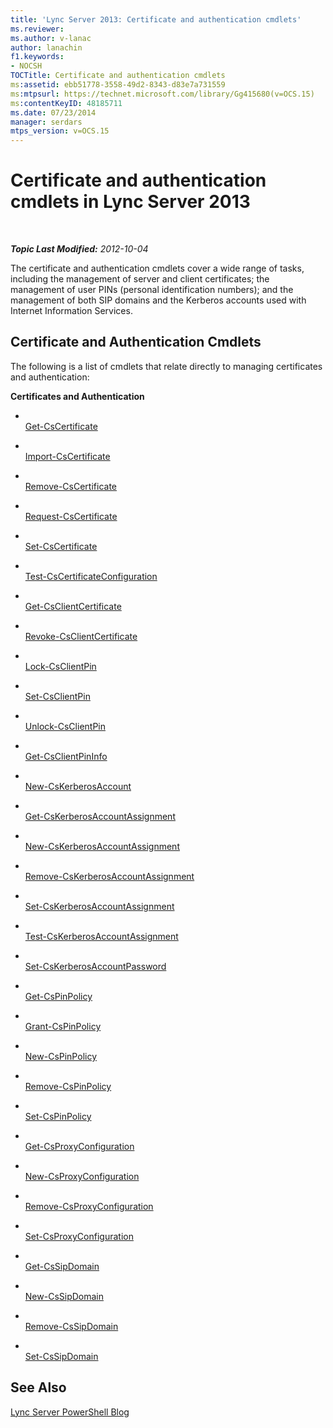 ```yaml
---
title: 'Lync Server 2013: Certificate and authentication cmdlets'
ms.reviewer: 
ms.author: v-lanac
author: lanachin
f1.keywords:
- NOCSH
TOCTitle: Certificate and authentication cmdlets
ms:assetid: ebb51778-3558-49d2-8343-d83e7a731559
ms:mtpsurl: https://technet.microsoft.com/library/Gg415680(v=OCS.15)
ms:contentKeyID: 48185711
ms.date: 07/23/2014
manager: serdars
mtps_version: v=OCS.15
---
```


<div data-xmlns="http://www.w3.org/1999/xhtml">

<div class="topic" data-xmlns="http://www.w3.org/1999/xhtml" data-msxsl="urn:schemas-microsoft-com:xslt" data-cs="http://msdn.microsoft.com/en-us/">

<div data-asp="http://msdn2.microsoft.com/asp">

# Certificate and authentication cmdlets in Lync Server 2013

</div>

<div id="mainSection">

<div id="mainBody">

<span> </span>

_**Topic Last Modified:** 2012-10-04_

The certificate and authentication cmdlets cover a wide range of tasks, including the management of server and client certificates; the management of user PINs (personal identification numbers); and the management of both SIP domains and the Kerberos accounts used with Internet Information Services.

<div>

## Certificate and Authentication Cmdlets

The following is a list of cmdlets that relate directly to managing certificates and authentication:

**Certificates and Authentication**

  - <span></span>  
    [Get-CsCertificate](https://technet.microsoft.com/en-us/library/Gg398227(v=OCS.15))

  - <span></span>  
    [Import-CsCertificate](https://technet.microsoft.com/en-us/library/Gg398688(v=OCS.15))

  - <span></span>  
    [Remove-CsCertificate](https://technet.microsoft.com/en-us/library/Gg412895(v=OCS.15))

  - <span></span>  
    [Request-CsCertificate](https://technet.microsoft.com/en-us/library/Gg425723(v=OCS.15))

  - <span></span>  
    [Set-CsCertificate](https://technet.microsoft.com/en-us/library/Gg398518(v=OCS.15))

<!-- end list -->

  - <span></span>  
    [Test-CsCertificateConfiguration](https://technet.microsoft.com/en-us/library/Gg398647(v=OCS.15))

<!-- end list -->

  - <span></span>  
    [Get-CsClientCertificate](https://technet.microsoft.com/en-us/library/Gg398143(v=OCS.15))

  - <span></span>  
    [Revoke-CsClientCertificate](https://technet.microsoft.com/en-us/library/Gg425748(v=OCS.15))

<!-- end list -->

  - <span></span>  
    [Lock-CsClientPin](https://technet.microsoft.com/en-us/library/Gg398650(v=OCS.15))

  - <span></span>  
    [Set-CsClientPin](https://technet.microsoft.com/en-us/library/Gg398929(v=OCS.15))

  - <span></span>  
    [Unlock-CsClientPin](unhttps://technet.microsoft.com/en-us/library/Gg398650(v=OCS.15))

<!-- end list -->

  - <span></span>  
    [Get-CsClientPinInfo](https://technet.microsoft.com/en-us/library/Gg425947(v=OCS.15))

<!-- end list -->

  - <span></span>  
    [New-CsKerberosAccount](https://technet.microsoft.com/en-us/library/Gg398485(v=OCS.15))

<!-- end list -->

  - <span></span>  
    [Get-CsKerberosAccountAssignment](https://technet.microsoft.com/en-us/library/Gg398526(v=OCS.15))

  - <span></span>  
    [New-CsKerberosAccountAssignment](https://technet.microsoft.com/en-us/library/Gg398074(v=OCS.15))

  - <span></span>  
    [Remove-CsKerberosAccountAssignment](https://technet.microsoft.com/en-us/library/Gg413052(v=OCS.15))

  - <span></span>  
    [Set-CsKerberosAccountAssignment](https://technet.microsoft.com/en-us/library/Gg398232(v=OCS.15))

  - <span></span>  
    [Test-CsKerberosAccountAssignment](https://technet.microsoft.com/en-us/library/Gg425938(v=OCS.15))

<!-- end list -->

  - <span></span>  
    [Set-CsKerberosAccountPassword](https://technet.microsoft.com/en-us/library/Gg398659(v=OCS.15))

<!-- end list -->

  - <span></span>  
    [Get-CsPinPolicy](https://technet.microsoft.com/en-us/library/Gg398262(v=OCS.15))

  - <span></span>  
    [Grant-CsPinPolicy](https://technet.microsoft.com/en-us/library/Gg398871(v=OCS.15))

  - <span></span>  
    [New-CsPinPolicy](https://technet.microsoft.com/en-us/library/Gg398935(v=OCS.15))

  - <span></span>  
    [Remove-CsPinPolicy](https://technet.microsoft.com/en-us/library/Gg398431(v=OCS.15))

  - <span></span>  
    [Set-CsPinPolicy](https://technet.microsoft.com/en-us/library/Gg412997(v=OCS.15))

<!-- end list -->

  - <span></span>  
    [Get-CsProxyConfiguration](https://technet.microsoft.com/en-us/library/Gg399011(v=OCS.15))

  - <span></span>  
    [New-CsProxyConfiguration](https://technet.microsoft.com/en-us/library/Gg398335(v=OCS.15))

  - <span></span>  
    [Remove-CsProxyConfiguration](https://technet.microsoft.com/en-us/library/Gg398553(v=OCS.15))

  - <span></span>  
    [Set-CsProxyConfiguration](https://technet.microsoft.com/en-us/library/Gg425796(v=OCS.15))

<!-- end list -->

  - <span></span>  
    [Get-CsSipDomain](https://technet.microsoft.com/en-us/library/Gg398701(v=OCS.15))

  - <span></span>  
    [New-CsSipDomain](https://technet.microsoft.com/en-us/library/Gg425857(v=OCS.15))

  - <span></span>  
    [Remove-CsSipDomain](https://technet.microsoft.com/en-us/library/Gg398865(v=OCS.15))

  - <span></span>  
    [Set-CsSipDomain](https://technet.microsoft.com/en-us/library/Gg412949(v=OCS.15))

</div>

<div>

## See Also


[Lync Server PowerShell Blog](http://go.microsoft.com/fwlink/p/?linkid=203150)  
  

</div>

</div>

<span> </span>

</div>

</div>

</div>

